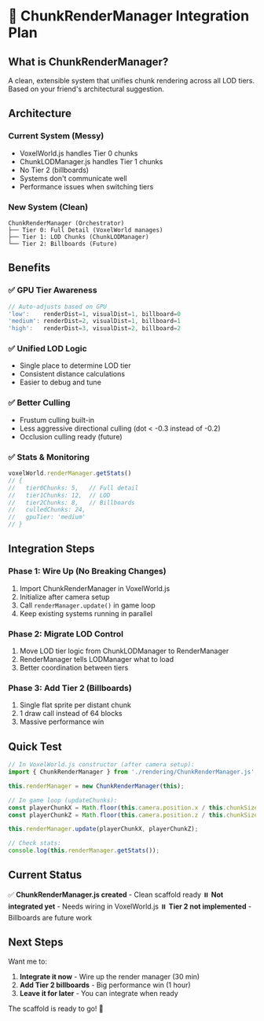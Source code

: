 # 🎨 ChunkRenderManager Integration Plan

## What is ChunkRenderManager?

A clean, extensible system that unifies chunk rendering across all LOD tiers. Based on your friend's architectural suggestion.

## Architecture

### **Current System (Messy)**
- VoxelWorld.js handles Tier 0 chunks
- ChunkLODManager.js handles Tier 1 chunks
- No Tier 2 (billboards)
- Systems don't communicate well
- Performance issues when switching tiers

### **New System (Clean)**
```
ChunkRenderManager (Orchestrator)
├── Tier 0: Full Detail (VoxelWorld manages)
├── Tier 1: LOD Chunks (ChunkLODManager)
└── Tier 2: Billboards (Future)
```

## Benefits

### ✅ **GPU Tier Awareness**
```javascript
// Auto-adjusts based on GPU
'low':    renderDist=1, visualDist=1, billboard=0
'medium': renderDist=2, visualDist=1, billboard=1
'high':   renderDist=3, visualDist=2, billboard=2
```

### ✅ **Unified LOD Logic**
- Single place to determine LOD tier
- Consistent distance calculations
- Easier to debug and tune

### ✅ **Better Culling**
- Frustum culling built-in
- Less aggressive directional culling (dot < -0.3 instead of -0.2)
- Occlusion culling ready (future)

### ✅ **Stats & Monitoring**
```javascript
voxelWorld.renderManager.getStats()
// {
//   tier0Chunks: 5,   // Full detail
//   tier1Chunks: 12,  // LOD
//   tier2Chunks: 8,   // Billboards
//   culledChunks: 24,
//   gpuTier: 'medium'
// }
```

## Integration Steps

### Phase 1: Wire Up (No Breaking Changes)
1. Import ChunkRenderManager in VoxelWorld.js
2. Initialize after camera setup
3. Call `renderManager.update()` in game loop
4. Keep existing systems running in parallel

### Phase 2: Migrate LOD Control
1. Move LOD tier logic from ChunkLODManager to RenderManager
2. RenderManager tells LODManager what to load
3. Better coordination between tiers

### Phase 3: Add Tier 2 (Billboards)
1. Single flat sprite per distant chunk
2. 1 draw call instead of 64 blocks
3. Massive performance win

## Quick Test

```javascript
// In VoxelWorld.js constructor (after camera setup):
import { ChunkRenderManager } from './rendering/ChunkRenderManager.js';

this.renderManager = new ChunkRenderManager(this);

// In game loop (updateChunks):
const playerChunkX = Math.floor(this.camera.position.x / this.chunkSize);
const playerChunkZ = Math.floor(this.camera.position.z / this.chunkSize);

this.renderManager.update(playerChunkX, playerChunkZ);

// Check stats:
console.log(this.renderManager.getStats());
```

## Current Status

✅ **ChunkRenderManager.js created** - Clean scaffold ready
⏸️ **Not integrated yet** - Needs wiring in VoxelWorld.js
⏸️ **Tier 2 not implemented** - Billboards are future work

## Next Steps

Want me to:
1. **Integrate it now** - Wire up the render manager (30 min)
2. **Add Tier 2 billboards** - Big performance win (1 hour)
3. **Leave it for later** - You can integrate when ready

The scaffold is ready to go! 🚀
